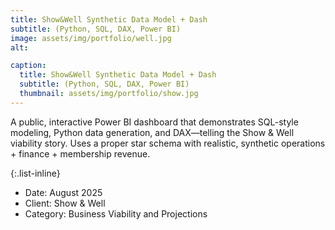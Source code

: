 ```yaml
---
title: Show&Well Synthetic Data Model + Dash
subtitle: (Python, SQL, DAX, Power BI)
image: assets/img/portfolio/well.jpg
alt: 

caption:
  title: Show&Well Synthetic Data Model + Dash
  subtitle: (Python, SQL, DAX, Power BI) 
  thumbnail: assets/img/portfolio/show.jpg
---
```

A public, interactive Power BI dashboard that demonstrates SQL-style modeling, Python data generation, and DAX—telling the Show & Well viability story.
Uses a proper star schema with realistic, synthetic operations + finance + membership revenue.

{:.list-inline}
- Date: August 2025
- Client: Show & Well
- Category: Business Viability and Projections

